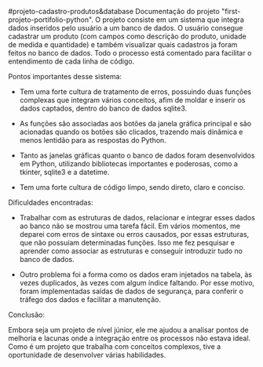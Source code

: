 #projeto-cadastro-produtos&database
Documentação do projeto "first-projeto-portifolio-python".
O projeto consiste em um sistema que integra dados inseridos pelo usuário a um banco de dados. O usuário consegue cadastrar um produto (com campos como descrição do produto, unidade de medida e quantidade) e também visualizar quais cadastros ja foram feitos no banco de dados. 
Todo o processo está comentado para facilitar o entendimento de cada linha de código.

Pontos importantes desse sistema:

- Tem uma forte cultura de tratamento de erros, possuindo duas funções complexas que integram vários conceitos, afim de moldar e inserir os dados captados, dentro do banco de dados sqlite3.
  
- As funções são associadas aos botões da janela gráfica principal e são acionadas quando os botões são clicados, trazendo mais dinâmica e menos lentidão para as respostas do Python.
  
- Tanto as janelas gráficas quanto o banco de dados foram desenvolvidos em Python, utilizando bibliotecas importantes e poderosas, como a tkinter, sqlite3 e a datetime.
  
- Tem uma forte cultura de código limpo, sendo direto, claro e conciso.

Dificuldades encontradas:

- Trabalhar com as estruturas de dados, relacionar e integrar esses dados ao banco não se mostrou uma tarefa fácil. Em vários momentos, me deparei com erros de sintaxe ou erros causados, por essas estruturas, que não possuíam determinadas funções. Isso me fez pesquisar e aprender como associar as estruturas e conseguir introduzir tudo no banco de dados.
  
- Outro problema foi a forma como os dados eram injetados na tabela, às vezes duplicados, às vezes com algum índice faltando. Por esse motivo, foram implementadas saídas de dados de segurança, para conferir o tráfego dos dados e facilitar a manutenção.

Conclusão:

Embora seja um projeto de nível júnior, ele me ajudou a analisar pontos de melhoria e lacunas onde a integração entre os processos não estava ideal. Como é um projeto que trabalha com conceitos complexos, tive a oportunidade de desenvolver várias habilidades.
